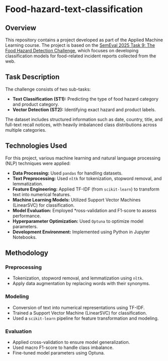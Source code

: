 # Food-hazard-text-classification

## Overview

This repository contains a project developed as part of the Applied Machine Learning course. The project is based on the [SemEval 2025 Task 9: The Food Hazard Detection Challenge](https://github.com/food-hazard-detection-semeval-2025/food-hazard-detection-semeval-2025.github.io), which focuses on developing classification models for food-related incident reports collected from the web.

## Task Description

The challenge consists of two sub-tasks:

- **Text Classification (ST1):** Predicting the type of food hazard category and product category.
- **Vector Detection (ST2):** Identifying exact hazard and product labels.

The dataset includes structured information such as date, country, title, and full-text recall notices, with heavily imbalanced class distributions across multiple categories.

## Technologies Used

For this project, various machine learning and natural language processing (NLP) techniques were applied:

- **Data Processing:** Used `pandas` for handling datasets.
- **Text Preprocessing:** Used `nltk` for tokenization, stopword removal, and lemmatization.
- **Feature Engineering:** Applied TF-IDF (from `scikit-learn`) to transform text into numerical features.
- **Machine Learning Models:** Utilized Support Vector Machines (LinearSVC) for classification.
- **Model Evaluation:** Employed *ross-validation and F1-score to assess performance.
- **Hyperparameter Optimization:** Used `Optuna` to optimize model parameters.
- **Development Environment:** Implemented using Python in Jupyter Notebooks.

## Methodology

### Preprocessing

- Tokenization, stopword removal, and lemmatization using `nltk`.
- Apply data augmentation by replacing words with their synonyms.
 
### Modeling

- Conversion of text into numerical representations using TF-IDF.
- Trained a Support Vector Machine (LinearSVC) for classification.
- Used a `scikit-learn` pipeline for feature transformation and modeling.

### Evaluation

- Applied cross-validation to ensure model generalization.
- Used macro F1-score to handle class imbalance.
- Fine-tuned model parameters using Optuna.
